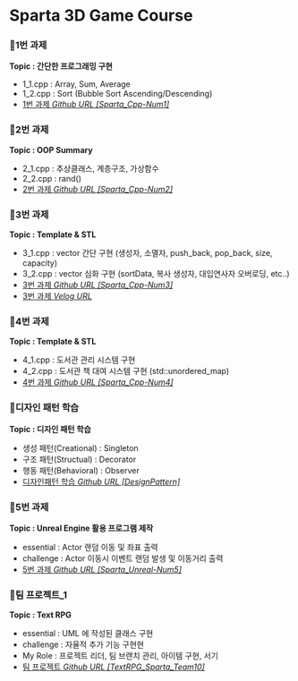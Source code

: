 # Sparta 3D Game Course

### 📌1번 과제

**Topic : 간단한 프로그래밍 구현**
- 1_1.cpp : Array, Sum, Average
- 1_2.cpp : Sort (Bubble Sort Ascending/Descending)
- [1번 과제 _Github URL [Sparta_Cpp-Num1]_](https://github.com/Qussong/study_Sparta_Cpp-Num1)<br>

### 📌2번 과제

**Topic : OOP Summary**
- 2_1.cpp : 추상클래스, 계층구조, 가상함수
- 2_2.cpp : rand()
- [2번 과제 _Github URL [Sparta_Cpp-Num2]_](https://github.com/Qussong/study_Sparta_Cpp-Num2)<br>

### 📌3번 과제

**Topic : Template & STL**
- 3_1.cpp : vector 간단 구현 (생성자, 소멸자, push_back, pop_back, size, capacity)
- 3_2.cpp : vector 심화 구현 (sortData, 복사 생성자, 대입연사자 오버로딩, etc..)
- [3번 과제 _Github URL [Sparta_Cpp-Num3]_](https://github.com/Qussong/study_Sparta_Cpp-Num3)<br>
- [3번 과제 _Velog URL_](https://velog.io/@kih0976/3W-1D-TIL-0ebir8rg)<br>

### 📌4번 과제

**Topic : Template & STL**
- 4_1.cpp : 도서관 관리 시스템 구현
- 4_2.cpp : 도서관 책 대여 시스템 구현 (std::unordered_map)
- [4번 과제 _Github URL [Sparta_Cpp-Num4]_](https://github.com/Qussong/study_Sparta_Cpp-Num4)<br>

### 📌디자인 패턴 학습

**Topic : 디자인 패턴 학습**
- 생성 패턴(Creational) : Singleton 
- 구조 패턴(Structual) : Decorator
- 행동 패턴(Behavioral) : Observer
- [디자인패턴 학습 _Github URL [DesignPattern]_](https://github.com/Qussong/study_DesignPattern)

### 📌5번 과제

**Topic : Unreal Engine 활용 프로그램 제작**
- essential : Actor 랜덤 이동 및 좌표 출력
- challenge : Actor 이동시 이벤트 랜덤 발생 및 이동거리 출력
- [5번 과제 _Github URL [Sparta_Unreal-Num5]_](https://github.com/Qussong/study_Sparta_Unreal-Num5)

### 📌팀 프로젝트_1

**Topic : Text RPG**
- essential : UML 에 작성된 클래스 구현
- challenge : 자율적 추가 기능 구현현
- My Role : 프로젝트 리더, 팀 브랜치 관리, 아이템 구현, 서기
- [팀 프로젝트 _Github URL [TextRPG_Sparta_Team10]_](https://github.com/Qussong/project_TextRPG_Sparta_Team10)

